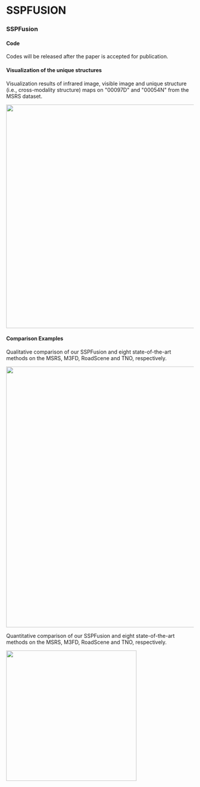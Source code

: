 # SSPFUSION

### SSPFusion

#### Code

Codes will be released after the paper is accepted for publication.

#### Visualization of the unique structures

Visualization results of infrared image, visible image and unique structure (i.e., cross-modality structure) maps on "00097D" and "00054N" from the MSRS dataset.

<img src="Figures/structure.png" width="600" align=center />

#### Comparison Examples

Qualitative comparison of our SSPFusion and eight state-of-the-art methods on the MSRS, M3FD, RoadScene and TNO, respectively.

<img src="Figures/qualitative.png" width="700" align=center />

Quantitative comparison of our SSPFusion and eight state-of-the-art methods on the MSRS, M3FD, RoadScene and TNO, respectively.

<img src="Figures/quantitative.png" width="350" align=center />

